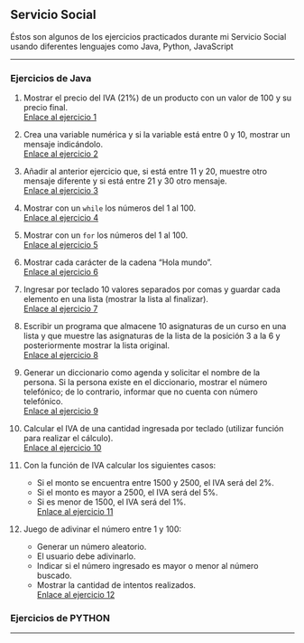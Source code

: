 ## Servicio Social

Éstos son algunos de los ejercicios practicados durante mi Servicio Social usando diferentes lenguajes como Java, Python, JavaScript

---

###  Ejercicios de Java

1. Mostrar el precio del IVA (21%) de un producto con un valor de 100 y su precio final.  
    [Enlace al ejercicio 1](https://github.com/monepii/Ejercicios/blob/main/Java/precioIVA.java)

2. Crea una variable numérica y si la variable está entre 0 y 10, mostrar un mensaje indicándolo.  
    [Enlace al ejercicio 2](https://github.com/monepii/Ejercicios/blob/main/Java/rango.java)

3. Añadir al anterior ejercicio que, si está entre 11 y 20, muestre otro mensaje diferente y si está entre 21 y 30 otro mensaje.  
    [Enlace al ejercicio 3](https://github.com/monepii/Ejercicios/blob/main/Java/rangoMejorado.java)

4. Mostrar con un `while` los números del 1 al 100.  
    [Enlace al ejercicio 4](https://github.com/monepii/Ejercicios/blob/main/Java/while.java)

5. Mostrar con un `for` los números del 1 al 100.  
    [Enlace al ejercicio 5](https://github.com/monepii/Ejercicios/blob/main/Java/cicloFor.java)

6. Mostrar cada carácter de la cadena “Hola mundo”.  
    [Enlace al ejercicio 6](https://github.com/monepii/Ejercicios/blob/main/Java/caracteres.java)

7. Ingresar por teclado 10 valores separados por comas y guardar cada elemento en una lista (mostrar la lista al finalizar).  
    [Enlace al ejercicio 7](https://github.com/monepii/Ejercicios/blob/main/Java/listas.java)

8. Escribir un programa que almacene 10 asignaturas de un curso en una lista y que muestre las asignaturas de la lista de la posición 3 a la 6 y posteriormente mostrar la lista original.  
    [Enlace al ejercicio 8](https://github.com/monepii/Ejercicios/blob/main/Java/asignaturas.java)

9. Generar un diccionario como agenda y solicitar el nombre de la persona. Si la persona existe en el diccionario, mostrar el número telefónico; de lo contrario, informar que no cuenta con número telefónico.  
    [Enlace al ejercicio 9](https://github.com/monepii/Ejercicios/blob/main/Java/agenda.java)

10. Calcular el IVA de una cantidad ingresada por teclado (utilizar función para realizar el cálculo).  
     [Enlace al ejercicio 10](https://github.com/monepii/Ejercicios/blob/main/Java/precioIVAentrada.java)

11. Con la función de IVA calcular los siguientes casos:  
    - Si el monto se encuentra entre 1500 y 2500, el IVA será del 2%.  
    - Si el monto es mayor a 2500, el IVA será del 5%.  
    - Si es menor de 1500, el IVA será del 1%.  
     [Enlace al ejercicio 11](https://github.com/monepii/Ejercicios/blob/main/Java/ifIVA.java)

12. Juego de adivinar el número entre 1 y 100:  
    - Generar un número aleatorio.  
    - El usuario debe adivinarlo.  
    - Indicar si el número ingresado es mayor o menor al número buscado.  
    - Mostrar la cantidad de intentos realizados.  
     [Enlace al ejercicio 12](https://github.com/monepii/Ejercicios/blob/main/Java/adivinarNumero.java)

###  Ejercicios de PYTHON
---


 
